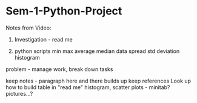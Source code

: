 # Sem-1-Python-Project

Notes from Video: 
1. Investigation - read me

2. python scripts
min max average
median data spread std deviation histogram

problem - manage work, break down tasks

keep notes - paragraph here and there builds up
keep references
Look up how to build table in "read me"
histogram, scatter plots - minitab? 
pictures...?


